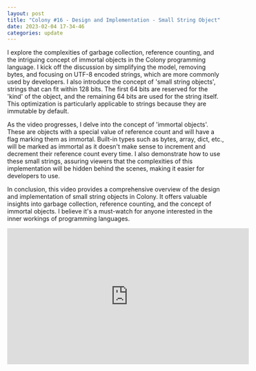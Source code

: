 ```yaml
---
layout: post
title: "Colony #16 - Design and Implementation - Small String Object"
date: 2023-02-04 17-34-46
categories: update
---
```


I explore the complexities of garbage collection, reference counting, and the intriguing concept of immortal objects in the Colony programming language. I kick off the discussion by simplifying the model, removing bytes, and focusing on UTF-8 encoded strings, which are more commonly used by developers. I also introduce the concept of 'small string objects', strings that can fit within 128 bits. The first 64 bits are reserved for the 'kind' of the object, and the remaining 64 bits are used for the string itself. This optimization is particularly applicable to strings because they are immutable by default.

As the video progresses, I delve into the concept of 'immortal objects'. These are objects with a special value of reference count and will have a flag marking them as immortal. Built-in types such as bytes, array, dict, etc., will be marked as immortal as it doesn't make sense to increment and decrement their reference count every time. I also demonstrate how to use these small strings, assuring viewers that the complexities of this implementation will be hidden behind the scenes, making it easier for developers to use.

In conclusion, this video provides a comprehensive overview of the design and implementation of small string objects in Colony. It offers valuable insights into garbage collection, reference counting, and the concept of immortal objects. I believe it's a must-watch for anyone interested in the inner workings of programming languages.


<iframe width="560" height="315" src="https://www.youtube.com/embed/GY-cHUanWEs" title="YouTube video player" frameborder="0" allow="accelerometer; autoplay; clipboard-write; encrypted-media; gyroscope; picture-in-picture; web-share" allowfullscreen></iframe>